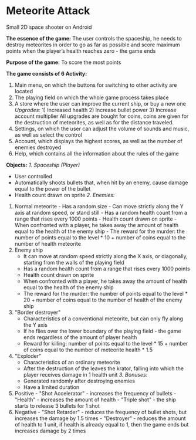 # Meteorite Attack
Small 2D space shooter on Android

**The essence of the game:** The user controls the spaceship, he needs to destroy meteorites in order to go as far as possible and score maximum points when the player’s health reaches zero - the game ends

**Purpose of the game:** To score the most points

**The game consists of 6 Activity:**
1. Main menu, on which the buttons for switching to other activity are located
2. The playing field on which the whole game process takes place
3. A store where the user can improve the current ship, or buy a new one
    *Upgrades:* 1) Increased health
              2) Increase bullet power
              3) Increase account multiplier
All upgrades are bought for coins, coins are given for the destruction of meteorites, as well as for the distance traveled.
4. Settings, on which the user can adjust the volume of sounds and music, as well as select the control
5. Account, which displays the highest scores, as well as the number of enemies destroyed
6. Help, which contains all the information about the rules of the game

**Objects:**
*1. Spaceship (Player)*
  - User controlled
  - Automatically shoots bullets that, when hit by an enemy, cause damage equal to the power of the bullet
  - Health count drawn on sprite
*2. Enemies:*
  1) Normal meteorite
    - Has a random size
    - Can move strictly along the Y axis at random speed, or stand still
    - Has a random health count from a range that rises every 1000 points
    - Health count drawn on sprite
    - When confronted with a player, he takes away the amount of health equal to the health of the enemy ship
    - The reward for the murder: the number of points equal to the level * 10 + number of coins equal to the number of health meteorite
2) Enemy ship
    - It can move at random speed strictly along the X axis, or diagonally, starting from the walls of the playing field
    - Has a random health count from a range that rises every 1000 points
    - Health count drawn on sprite  
    - When confronted with a player, he takes away the amount of health equal to the health of the enemy ship
    - The reward for the murder: the number of points equal to the level * 20 + number of coins equal to the number of health of the enemy ship
3) "Border destroyer"
    - Characteristics of a conventional meteorite, but can only fly along the Y axis
    + If he flies over the lower boundary of the playing field - the game ends regardless of the amount of player health
    + Reward for killing: number of points equal to the level * 15 + number of coins equal to the number of meteorite health * 1.5
4) "Exploder"
    - Characteristics of an ordinary meteorite
    + After the destruction of the leaves the krator, falling into which the player receives damage in 1 health unit
*3. Bonuses:*
    - Generated randomly after destroying enemies
    - Have a limited duration
  1) Positive
    - "Shot Accelerator" - increases the frequency of bullets
    - "Health" - increases the amount of health
    - "Triple shot" - the ship starts to release 3 bullets for 1 shot
  2) Negative
    - "Shot Retarder" - reduces the frequency of bullet shots, but increases the damage by 1.5 times
    - "Destroyer" - reduces the amount of health to 1 unit, if health is already equal to 1, then the game ends
but increases damage by 2 times
